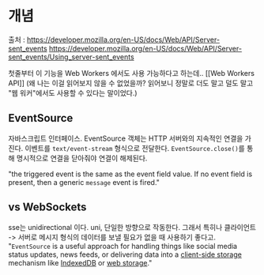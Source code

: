 # 개념
출처 :
https://developer.mozilla.org/en-US/docs/Web/API/Server-sent_events
https://developer.mozilla.org/en-US/docs/Web/API/Server-sent_events/Using_server-sent_events

첫줄부터 이 기능을 Web Workers 에서도 사용 가능하다고 하는데.. [[Web Workers API]] 
(왜 나는 이걸 읽어보지 않을 수 없었을까? 읽어보니 정말로 더도 말고 덜도 말고 "웹 워커"에서도 사용할 수 있다는 말이었다.)

## EventSource
자바스크립트 인터페이스.
EventSource 객체는 HTTP 서버와의 지속적인 연결을 가진다. 
이벤트를 `text/event-stream` 형식으로 전달한다.
`EventSource.close()`를 통해 명시적으로 연결을 닫아줘야 연결이 해제된다. 

"the triggered event is the same as the event field value. If no event field is present, then a generic `message` event is fired."

## vs WebSockets
sse는 unidirectional 이다.
uni, 단일한 방향으로 작동한다.
그래서 특히나 클라이언트 -> 서버로 메시지 형식의 데이터를 보낼 필요가 없을 때 사용하기 좋다고. 
"`EventSource` is a useful approach for handling things like social media status updates, news feeds, or delivering data into a [client-side storage](https://developer.mozilla.org/en-US/docs/Learn_web_development/Extensions/Client-side_APIs/Client-side_storage) mechanism like [IndexedDB](https://developer.mozilla.org/en-US/docs/Web/API/IndexedDB_API) or [web storage](https://developer.mozilla.org/en-US/docs/Web/API/Web_Storage_API)."


